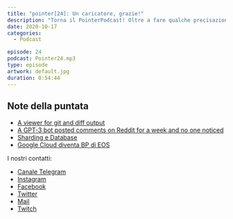 ```yaml
---
title: "pointer[24]: Un caricatore, grazie!"
description: "Torna il PointerPodcast! Oltre a fare qualche precisazione sugli argomenti trattati nella puntata precedente, Luca, Eugenio e Alessandro discutono di Google Cloud che è ufficialmente BP di EOS chiudendo poi con qualche opinione sui nuovi iPhone (come avrete probabilmente intuito dal titolo di questa puntata)."
date: 2020-10-17
categories:
  - Podcast

episode: 24
podcast: Pointer24.mp3
type: episode
artwork: default.jpg
duration: 0:54:44
---
```


## Note della puntata

<!-- wp:list -->
<ul><li><a href="https://github.com/dandavison/delta">A viewer for git and diff output</a></li><li><a href="https://www.technologyreview.com/2020/10/08/1009845/a-gpt-3-bot-posted-comments-on-reddit-for-a-week-and-no-one-noticed/">A GPT-3 bot posted comments on Reddit for a week and no one noticed</a></li><li><a href="https://www.digitalocean.com/community/tutorials/understanding-database-sharding">Sharding e Database</a></li><li><a href="https://cryptonomist.ch/2020/10/07/google-cloud-diventa-bp-eos/">Google Cloud diventa BP di EOS</a></li></ul>
<!-- /wp:list -->

I nostri contatti:

- [Canale Telegram](https://t.me/PointerPodcast)
- [Instagram](https://www.instagram.com/pointerpodcast/)
- [Facebook](https://www.facebook.com/pointerPodcast/)
- [Twitter](https://twitter.com/PointerPodcast)
- [Mail](info@pointerpodcast.it)
- [Twitch](https://www.twitch.tv/pointerpodcast)